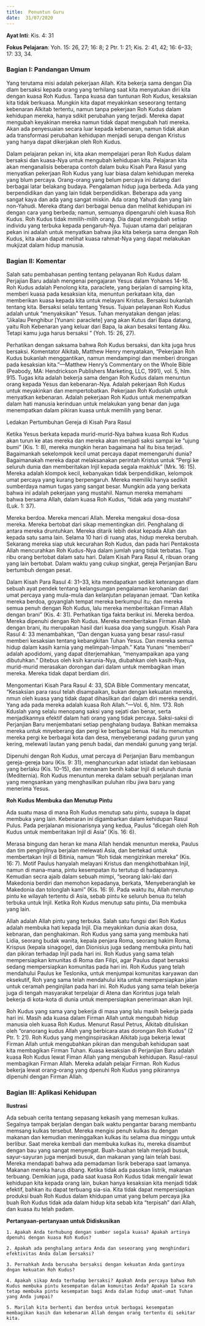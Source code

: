 ```yaml
---
title:  Penuntun Guru
date:  31/07/2020
---
```


**Ayat Inti**: Kis. 4: 31

**Fokus Pelajaran**: Yoh. 15: 26, 27; 16: 8; 2 Ptr. 1: 21; Kis. 2: 41, 42; 16: 6–33; 17: 33, 34.

### Bagian I: Pandangan Umum

Yang terutama misi adalah pekerjaan Allah. Kita bekerja sama dengan Dia dlam bersaksi kepada orang yang terhilang saat kita menyatukan diri kita dengan kuasa Roh Kudus. Tanpa kuasa dan tuntunan Roh Kudus, kesaksian kita tidak berkuasa. Mungkin kita dapat meyakinkan seseorang tentang kebenaran Alkitab tertentu, namun tanpa pekerjaan Roh Kudus dalam kehidupan mereka, hanya sdikit perubahan yang terjadi. Mereka dapat mengubah keyakinan mereka namun tidak dapat mengubah hati mereka. Akan ada penyesuaian secara luar kepada kebenaran, namun tidak akan ada transformasi perubahan kehidupan menjadi serupa dengan Kristus yang hanya dapat dikerjakan oleh Roh Kudus.

Dalam pelajaran pekan ini, kita akan mempelajari peran Roh Kudus dalam bersaksi dan kuasa-Nya untuk mengubah kehidupan kita. Pelajaran kita akan menganalisis beberapa contoh dalam buku Kisah Para Rasul yang menyatkan pekerjaan Roh Kudus yang luar biasa dalam kehidupan mereka yang blum percaya. Orang-orang yang belum percaya ini datang dari berbagai latar belakang budaya. Pengalaman hidup juga berbeda. Ada yang berpendidikan dan yang lain tidak berpendidikan. Beberapa ada yang sangat kaya dan ada yang sangat miskin. Ada orang Yahudi dan yang lain non-Yahudi. Mereka dtang dari berbagai benua dan melihat kehidupan ini dengan cara yang berbeda; namun, semuanya dipengaruhi oleh kuasa Roh Kudus. Roh Kudus tidak mmilih-milih orang. Dia dapat mengubah setiap individu yang terbuka kepada pengaruh-Nya. Tujuan utama dari pelajaran pekan ini adalah untuk menyatkan bahwa jika kita bekerja sama dengan Roh Kudus, kita akan dapat melihat kuasa rahmat-Nya yang dapat melakukan mukjizat dalam hidup manusia.

### Bagian II: Komentar

Salah satu pembahasan penting tentang pelayanan Roh Kudus dalam Perjajian Baru adalah mengenai pengajaran Yesus dalam Yohanes 14–16. Roh Kudus adalah Penolong kita, paraclete, yang berjalan di samping kita, memberi kuasa pada kesaksian kita, menuntun perkataan kita, dan memberikan kuasa kepada kita untuk melayani Kristus. Bersaksi bukanlah tentang kita. Bersaksi selalu tentang Yesus. Tujuan pelayanan Roh Kudus adalah untuk “menyaksikan” Yesus. Tuhan menyatakan dengan jelas: “Jikalau Penghibur [Yunani: paraclete] yang akan Kutus dari Bapa datang, yaitu Roh Kebenaran yang keluar dari Bapa, Ia akan besaksi tentang Aku. Tetapi kamu juga harus bersaksi ” (Yoh. 15: 26, 27).

Perhatikan dengan saksama bahwa Roh Kudus bersaksi, dan kita juga hrus bersaksi. Komentator Alkitab, Matthew Henry menyatakan, “Pekerjaan Roh Kudus bukanlah menggantikan, namun mendampingi dan memberi drongan pada kesaksian kita.”—Matthew Henry’s Commentary on the Whole Bible (Peabody, MA: Hendrickson Publishers Marketing, LLC, 1991), vol. 5, hlm. 915. Tugas kita adalah bekerja sama dengan Roh Kudus dalam menuntun orang kepada Yesus dan kebenaran-Nya. Adalah pekerjaan Roh Kudus untuk meyakinkan dan mempertobatkan. Pekerjaan Roh Kuduslah untuk menyatkan kebenaran. Adalah pekerjaan Roh Kudus untuk menempatkan dalam hati manusia kerinduan untuk melakukan yang benar dan juga menempatkan dalam pikiran kuasa untuk memilih yang benar.

Ledakan Pertumbuhan Gereja di Kisah Para Rasul

Ketika Yesus berkata kepada murid-murid-Nya bahwa kuasa Roh Kudus akan turun ke atas mereka dan mereka akan menjadi saksi sampai ke “ujung bumi” (Kis. 1: 8), mereka mungkin heran bagaimana hal itu bisa terjadi. Bagaimankah sekelompok kecil umat percaya dapat memengaruhi dunia? Bagaimanakah mereka dapat melaksanakan perintah Kristus untuk “Pergi ke seluruh dunia dan memberitakan Injil kepada segala makhluk” (Mrk. 16: 15). Mereka adalah klompok kecil, kebanyakan tidak berpendidikan, kelompok umat percaya yang kurang berpengaruh. Mereka memiliki hanya sedikit sumberdaya namun tugas yang sangat besar. Mungkin ada yang berkata bahwa ini adalah pekerjaan yang mustahil. Namun mereka memahami bahwa bersama Allah, dalam kuasa Roh Kudus, “tidak ada yang mustahil” (Luk. 1: 37).

Mereka berdoa. Mereka mencari Allah. Mereka mengakui dosa-dosa mereka. Mereka bertobat dari sikap mementingkan diri. Penghalang di antara mereka druntuhkan. Mereka ditarik lebih dekat kepada Allah dan kepada satu sama lain. Selama 10 hari di ruang atas, hidup mereka berubah. Sekarang mereka siap utuk kecurahan Roh Kudus, dan pada hari Pentakosta Allah mencurahkan Roh Kudus-Nya dalam jumlah yang tidak terbatas. Tiga ribu orang bertobat dalam satu hari. Dalam Kisah Para Rasul 4, ribuan orang yang lain bertobat. Dalam waktu yang cukup singkat, gereja Perjanjian Baru bertumbuh dengan pesat.

Dalam Kisah Para Rasul 4: 31–33, kita mendapatkan sedikit keterangan dlam sebuah ayat pendek tentang kelangsungan pengalaman kerohanian dari umat percaya yang mula-mula dan kelanjutan pelayanan jemaat. “Dan ketika mereka berdoa, goyanglah tempat mereka berkumpul itu; dan mereka semua penuh dengan Roh Kudus, lalu mereka memberitakan Firman Allah dengan brani” (Kis. 4: 31). Perhatikan tiga fakta berikut ini. Mereka berdoa. Mereka dipenuhi dengan Roh Kudus. Mereka memberitakan Firman Allah dengan brani, itu merupakan hasil dari kuasa doa yang sungguh. Kisah Para Rasul 4: 33 menambahkan, “Dan dengan kuasa yang besar rasul-rasul memberi kesaksian tentang kebangkitan Tuhan Yesus. Dan mereka semua hidup dalam kasih karnia yang melimpah-limpah.” Kata Yunani “memberi” adalah apodidomi, yang dapat diterjemahkan, “menyampaikan apa yang dibutuhkan.” Ditebus oleh ksih karunia-Nya, diubahkan oleh kasih-Nya, murid-murid merasakan dorongan dari dalam untuk membagikan iman mereka. Mereka tidak dapat berdiam diri.

Mengomentari Kisah Para Rasul 4: 33, SDA Bible Commentary mencatat, “Kesaksian para rasul telah disampaikan, bukan dengan kekuatan mereka, nmun oleh kuasa yang tidak dapat dihasilkan dari dalam diri mereka sendiri. Yang ada pada mereka adalah kuasa Roh Allah.”—Vol. 6, hlm. 173. Roh Kduslah yang selalu menopang saksi yang sejati dan benar, serta menjadikannya efektif dalam hati orang yang tidak percaya. Saksi-saksi di Perjanjian Baru menjembatani setiap penghalang budaya. Bahkan memaksa mereka untuk mnyeberang dan pergi ke berbagai benua. Hal itu menuntun mereka pergi ke berbagai kota dan desa, menyeberangi padang gurun yang kering, melewati lautan yang penuh badai, dan mendaki gunung yang terjal.

Dipenuhi dengan Roh Kudus, umat percaya di Perjanjian Baru membangun gereja-gereja baru (Kis. 9: 31), menghancurkan adat istiadat dan kebiasaan yang berlaku (Kis. 10–15), dan menanam benih kabar Injil di seluruh dunia (Mediternia). Roh Kudus menuntun mereka dalam sebuah perjalanan iman yang mengsankan yang menghasilkan puluhan ribu jiwa baru yang menerima Yesus.

**Roh Kudus Membuka dan Menutup Pintu**

Ada suatu masa di mana Roh Kudus menutup satu pintu, supaya Ia dapat membuka yang lain. Kebenaran ini digambarkan dalam kehidupan Rasul Pulus. Pada perjalanan misionarisnya yang kedua, Paulus “dicegah oleh Roh Kudus untuk memberitakan Injil di Asia” (Kis. 16: 6).

Merasa bingung dan heran ke mana Allah hendak menuntun mereka, Paulus dan tim penginjilnya berjalan melewati Asia, dan bertekad untuk membertakan Injil di Bitinia, namun “Roh tidak mengizinkan mereka” (Kis. 16: 7). Motif Paulus hanyalah melayani Kristus dan mengkhotbahkan Injil, namun  di mana-mana, pintu kesempatan itu tertutup di hadapannya. Kemudian secra ajaib dalam sebuah mimpi, “seorang laki-laki dari Makedonia berdiri dan memohon kepadanya, berkata, ‘Menyeberanglah ke Makedonia dan tolonglah kami” (Kis. 16: 9). Pada waktu itu, Allah menutup pintu ke wilayah tertentu di Asia, sebab pintu ke seluruh benua itu telah terbuka untuk Injil. Ketika Roh Kudus menutup satu pintu, Dia membuka yang lain.

Allah adalah Allah pintu yang terbuka. Salah satu fungsi dari Roh Kudus adalah membuka hati kepada Injil. Dia meyakinkan dunia akan dosa, kebnaran, dan penghakiman. Roh Kudus yang sama yang membuka hati Lidia, seorang budak wanita, kepala penjara Roma, seorang hakim Roma, Krispus (kepala sinagoge), dan Dionisius juga sedang membuka pintu hati dan pikiran terhadap Injil pada hari ini. Roh Kudus yang sama telah mempersiapkan kmunitas di Roma dan Filipi, agar Paulus dapat bersaksi sedang mempersiapkan komunitas pada hari ini. Roh Kudus yang telah mendahului Paulus ke Teslonika, untuk menjumpai komunitas karyawan dan eksekutif, Roh yang sama telah mendahului kita untuk mempersiapkan jalan untuk ceramah penginjilan pada hari ini. Roh Kudus yang sama telah bekerja juga di tengah masyarakat terpelajar di Atena dan Korintus juga telah bekerja di kota-kota di dunia untuk mempersiapkan penerimaan akan Injil.

Roh Kudus yang sama yang bekerja di masa yang lalu masih bekerja pada hari ini. Masih ada kuasa dalam Firman Allah untuk mengubah hidup manusia oleh kuasa Roh Kudus. Menurut Rasul Petrus, Alkitab dituliskan oleh “oranorang kudus Allah yang berbicara atas dorongan Roh Kudus” (2 Ptr. 1: 21). Roh Kudus yang menginspirasikan Alkitab juga bekerja lewat Firman Allah untuk mengubahkan pikiran dan mengubah kehidupan saat kita membagikan Firman Tuhan. Kuasa kesaksian di Perjanjian Baru adalah kuasa Roh Kudus lewat Fiman Allah yang mengubah kehidupan. Rasul-rasul membagikan Firman Allah. Mereka adalah pelajar Firman. Roh Kudus bekerja lewat orang-orang yang dpenuhi Roh Kudus yang pikirannya dipenuhi dengan Firman Allah.

### Bagian III: Aplikasi Kehidupan

**Ilustrasi**

Ada sebuah cerita tentang sepasang kekasih yang memesan kulkas. Segalnya tampak berjalan dengan baik waktu pengantar barang membantu memsang kulkas tersebut. Mereka mengisi penuh kulkas itu dengan makanan dan kemudian meninggalkan kulkas itu selama dua minggu untuk berlibur. Saat mereka kembali dan membuka kulkas itu, mereka disambut dengan bau yang sangat menyengat. Buah-buahan telah menjadi busuk, sayur-sayuran juga menjadi busuk, dan makanan yang lain telah basi. Mereka mendapati bahwa ada pemadaman lisrik beberapa saat lamanya. Makanan mereka harus dibang. Ketika tidak ada pasokan listrik, makanan terbuang. Demikian juga, pada saat kuasa Roh Kudus tidak mengalir lewat kehidupan kita kepada orang lain, bukan hanya kesaksian kita menjadi tidak efektif, bahkan itu dapat terbuang sia-sia. Kita tidak dapat mempersiapkan produksi buah Roh Kudus dalam khidupan umat yang belum percaya jika buah Roh Kudus tidak ada dalam hidup kita sebab kita “terpisah” dari Allah, dan kuasa itu telah padam.

**Pertanyaan-pertanyaan untuk Didiskusikan**

`1.	Apakah Anda terhubung dengan sumber segala kuasa? Apakah artinya dpenuhi dengan kuasa Roh Kudus?`

`2.	Apakah ada penghalang antara Anda dan seseorang yang menghindari efektivitas Anda dalam bersaksi?`

`3.	Pernahkah Anda berusaha bersaksi dengan kekuatan Anda gantinya dngan kekuatan Roh Kudus?`

`4.	Apakah sikap Anda terhadap bersaksi? Apakah Anda percaya bahwa Roh Kudus membuka pintu kesempatan dalam komunitas Anda? Apakah Ia scara tetap membuka pintu kesempatan bagi Anda dalam hidup umat-umat Tuhan yang Anda jumpai?`

`5.	Marilah kita berhenti dan berdoa untuk berbagai kesempatan membagikan kasih dan kebenaran Allah dengan orang tertentu di sekitar kita.`
